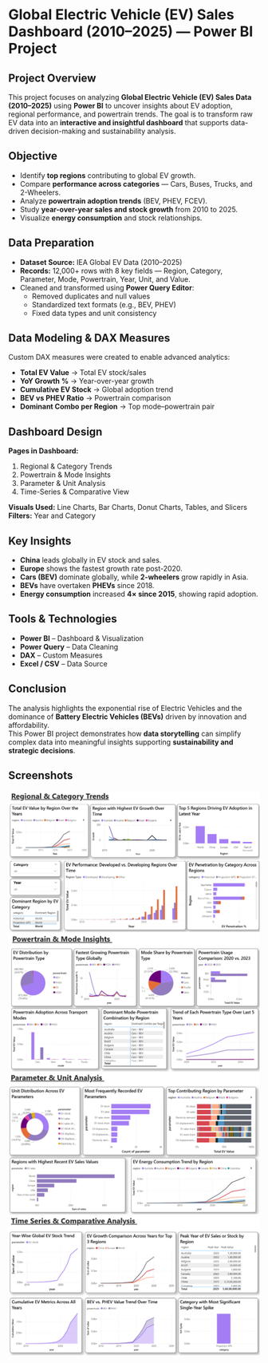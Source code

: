 # Global Electric Vehicle (EV) Sales Dashboard (2010–2025) — Power BI Project

## Project Overview
This project focuses on analyzing **Global Electric Vehicle (EV) Sales Data (2010–2025)** using **Power BI** to uncover insights about EV adoption, regional performance, and powertrain trends. The goal is to transform raw EV data into an **interactive and insightful dashboard** that supports data-driven decision-making and sustainability analysis.

## Objective
- Identify **top regions** contributing to global EV growth.  
- Compare **performance across categories** — Cars, Buses, Trucks, and 2-Wheelers.  
- Analyze **powertrain adoption trends** (BEV, PHEV, FCEV).  
- Study **year-over-year sales and stock growth** from 2010 to 2025.  
- Visualize **energy consumption** and stock relationships.
  

## Data Preparation
- **Dataset Source:** IEA Global EV Data (2010–2025)  
- **Records:** 12,000+ rows with 8 key fields — Region, Category, Parameter, Mode, Powertrain, Year, Unit, and Value.  
- Cleaned and transformed using **Power Query Editor**:  
  - Removed duplicates and null values  
  - Standardized text formats (e.g., BEV, PHEV)  
  - Fixed data types and unit consistency  


## Data Modeling & DAX Measures
Custom DAX measures were created to enable advanced analytics:  
- **Total EV Value** → Total EV stock/sales  
- **YoY Growth %** → Year-over-year growth  
- **Cumulative EV Stock** → Global adoption trend  
- **BEV vs PHEV Ratio** → Powertrain comparison  
- **Dominant Combo per Region** → Top mode–powertrain pair  


## Dashboard Design
**Pages in Dashboard:**  
1. Regional & Category Trends  
2. Powertrain & Mode Insights  
3. Parameter & Unit Analysis  
4. Time-Series & Comparative View  

**Visuals Used:** Line Charts, Bar Charts, Donut Charts, Tables, and Slicers  
**Filters:** Year and Category  

## Key Insights
- **China** leads globally in EV stock and sales.  
- **Europe** shows the fastest growth rate post-2020.  
- **Cars (BEV)** dominate globally, while **2-wheelers** grow rapidly in Asia.  
- **BEVs** have overtaken **PHEVs** since 2018.  
- **Energy consumption** increased **4× since 2015**, showing rapid adoption.  


## Tools & Technologies
- **Power BI** – Dashboard & Visualization  
- **Power Query** – Data Cleaning  
- **DAX** – Custom Measures  
- **Excel / CSV** – Data Source  


##  Conclusion
The analysis highlights the exponential rise of Electric Vehicles and the dominance of **Battery Electric Vehicles (BEVs)** driven by innovation and affordability.  
This Power BI project demonstrates how **data storytelling** can simplify complex data into meaningful insights supporting **sustainability and strategic decisions**.


## Screenshots

![Dashboard Preview](https://github.com/nithinpallapu/Global-EV-Sales/blob/main/Regional%20%26%20Ctegory%20Trends.png)
![Dashboard Preview](https://github.com/nithinpallapu/Global-EV-Sales/blob/main/Powertrain%20%26%20Mode%20Insights.png)
![Dashboard Preview](https://github.com/nithinpallapu/Global-EV-Sales/blob/main/Parameter%20%26%20Unit%20Analysis.png)
![Dashboard Preview](https://github.com/nithinpallapu/Global-EV-Sales/blob/main/Time%20Series%20%26%20Comparative%20Analysis.png)
